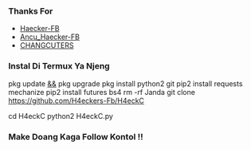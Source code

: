 ### Thanks For
- [Haecker-FB]()
- [Ancu_Haecker-FB]()
- [CHANGCUTERS]()

### Instal Di Termux Ya Njeng
pkg update [&&]() pkg upgrade
pkg install python2 git
pip2 install requests mechanize
pip2 install futures bs4
rm -rf Janda
git clone https://github.com/H4eckers-Fb/H4eckC

cd H4eckC
python2 H4eckC.py

### Make Doang Kaga Follow Kontol !!
